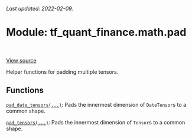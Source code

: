 <!--
This file is generated by a tool. Do not edit directly.
For open-source contributions the docs will be updated automatically.
-->

*Last updated: 2022-02-09.*

<div itemscope itemtype="http://developers.google.com/ReferenceObject">
<meta itemprop="name" content="tf_quant_finance.math.pad" />
<meta itemprop="path" content="Stable" />
</div>

# Module: tf_quant_finance.math.pad

<!-- Insert buttons and diff -->

<table class="tfo-notebook-buttons tfo-api" align="left">
</table>

<a target="_blank" href="https://github.com/google/tf-quant-finance/blob/master/tf_quant_finance/math/pad.py">View source</a>



Helper functions for padding multiple tensors.



## Functions

[`pad_date_tensors(...)`](../../tf_quant_finance/math/pad/pad_date_tensors.md): Pads the innermost dimension of `DateTensor`s to a common shape.

[`pad_tensors(...)`](../../tf_quant_finance/math/pad/pad_tensors.md): Pads the innermost dimension of `Tensor`s to a common shape.

